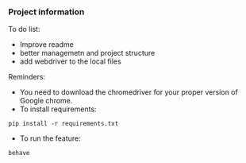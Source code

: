 ### Project information

To do list:
- Improve readme
- better managemetn and project structure
- add webdriver to the local files

Reminders: 
- You need to download the chromedriver for your proper version of Google chrome. 
- To install requirements: 
```
pip install -r requirements.txt
```
- To run the feature:
```
behave
```
